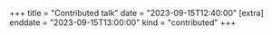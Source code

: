 +++
title = "Contributed talk"
date = "2023-09-15T12:40:00"
[extra]
enddate = "2023-09-15T13:00:00"
kind = "contributed"
+++
